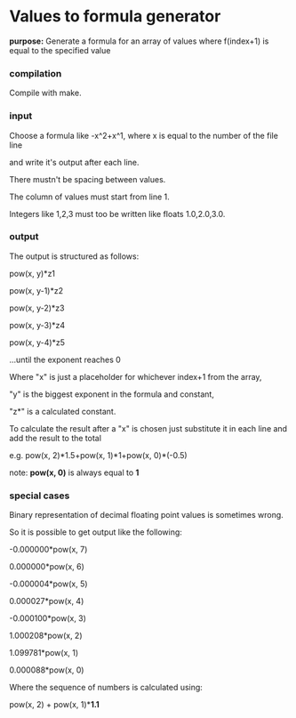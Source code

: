 # Values to formula generator

**purpose:** Generate a formula for an array of values where f(index+1) is equal to the specified value

### compilation

Compile with make.

### input

Choose a formula like -x^2+x^1, where x is equal to the number of the file line

and write it's output after each line.

There mustn't be spacing between values.

The column of values must start from line 1.

Integers like 1,2,3 must too be written like floats 1.0,2.0,3.0.

### output

The output is structured as follows:

pow(x, y)\*z1

pow(x, y-1)\*z2

pow(x, y-2)\*z3

pow(x, y-3)\*z4

pow(x, y-4)\*z5

...until the exponent reaches 0

Where "x" is just a placeholder for whichever index+1 from the array,

"y" is the biggest exponent in the formula and constant,

"z\*" is a calculated constant.

To calculate the result after a "x" is chosen just substitute it in each line and add the result to the total 

e.g. pow(x, 2)\*1.5+pow(x, 1)\*1+pow(x, 0)\*(-0.5)

note: **pow(x, 0)** is always equal to **1**

### special cases

Binary representation of decimal floating point values is sometimes wrong.

So it is possible to get output like the following:

-0.000000\*pow(x, 7)

0.000000\*pow(x, 6)

-0.000004\*pow(x, 5)

0.000027\*pow(x, 4)

-0.000100\*pow(x, 3)

1.000208\*pow(x, 2)

1.099781\*pow(x, 1)

0.000088\*pow(x, 0)

Where the sequence of numbers is calculated using:

pow(x, 2) + pow(x, 1)\***1.1**